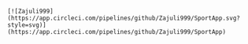 
    [![Zajuli999](https://app.circleci.com/pipelines/github/Zajuli999/SportApp.svg?style=svg)](https://app.circleci.com/pipelines/github/Zajuli999/SportApp)
